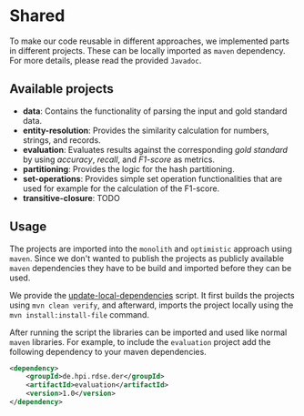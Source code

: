 # Shared

To make our code reusable in different approaches, we implemented parts in different projects. These can be locally imported as `maven` dependency. For more details, please read the provided `Javadoc`.

## Available projects
* **data**: Contains the functionality of parsing the input and gold standard data.
* **entity-resolution**: Provides the similarity calculation for numbers, strings, and records.
* **evaluation**: Evaluates results against the corresponding *gold standard* by using _accuracy_, _recall_, and _F1-score_ as metrics.
* **partitioning**: Provides the logic for the hash partitioning.
* **set-operations**: Provides simple set operation functionalities that are used for example for the calculation of the F1-score.
* **transitive-closure**: TODO

## Usage
The projects are imported into the `monolith` and `optimistic` approach using `maven`. Since we don't wanted to publish the projects as publicly available `maven` dependencies they have to be build and imported before they can be used. 

We provide the [update-local-dependencies](update-local-dependencies.sh) script. It first builds the projects using `mvn clean verify`, and afterward, imports the project locally using the `mvn install:install-file` command.

After running the script the libraries can be imported and used like normal `maven` libraries.
For example, to include the `evaluation` project add the following dependency to your maven dependencies.

```xml
<dependency>
	<groupId>de.hpi.rdse.der</groupId>
	<artifactId>evaluation</artifactId>
	<version>1.0</version>
</dependency>
```
